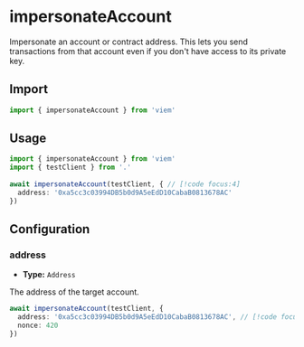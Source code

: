 # impersonateAccount

Impersonate an account or contract address. This lets you send transactions from that account even if you don't have access to its private key.

## Import 

```ts
import { impersonateAccount } from 'viem'
```

## Usage

```ts
import { impersonateAccount } from 'viem'
import { testClient } from '.'
 
await impersonateAccount(testClient, { // [!code focus:4]
  address: '0xa5cc3c03994DB5b0d9A5eEdD10CabaB0813678AC'
})
```

## Configuration

### address

- **Type:** `Address`

The address of the target account.

```ts
await impersonateAccount(testClient, {
  address: '0xa5cc3c03994DB5b0d9A5eEdD10CabaB0813678AC', // [!code focus]
  nonce: 420
})
```
